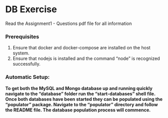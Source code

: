 <h1>DB Exercise</h1>

Read the Assignment1 - Questions pdf file for all information

<h3>Prerequisites</h3>

<ol>
	<li>Ensure that docker and docker-compose are installed on the host system.</li>
	<li>Ensure that nodejs is installed and the command “node” is recognized successfully.</li>
</ol>
<h3>Automatic Setup:</h3>
<b>To get both the MySQL and Mongo database up and running quickly navigate to the “database”
folder run the “start-databases” shell file. Once both databases have been started they can be
populated using the “populator” package. Navigate to the “populator” directory and follow the
README file. The database population process will commence.</b>
